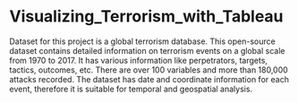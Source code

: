 # Visualizing_Terrorism_with_Tableau

Dataset for this project is a global terrorism database. This open-source dataset contains detailed information on terrorism events on a global scale from 1970 to 2017. It has various information like perpetrators, targets, tactics, outcomes, etc. There are over 100 variables and
more than 180,000 attacks recorded. The dataset has date and coordinate information for each
event, therefore it is suitable for temporal and geospatial analysis.
